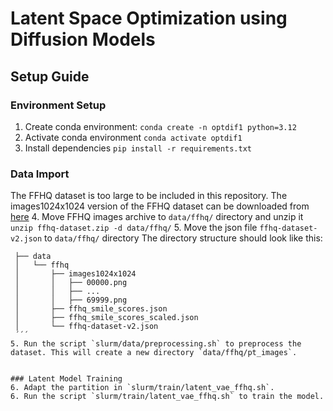 # Latent Space Optimization using Diffusion Models

## Setup Guide

### Environment Setup
1. Create conda environment:
    `conda create -n optdif1 python=3.12`
2. Activate conda environment
    `conda activate optdif1`
3. Install dependencies
    `pip install -r requirements.txt`


### Data Import
The FFHQ dataset is too large to be included in this repository. The images1024x1024 version of the FFHQ dataset can be downloaded from [here](https://drive.google.com/drive/folders/1ucUww4h_7dmn_Q0JJRSqSreV9hT2bZTs?usp=drive_link)
4. Move FFHQ images archive to `data/ffhq/` directory and unzip it
   `unzip ffhq-dataset.zip -d data/ffhq/`
5. Move the json file `ffhq-dataset-v2.json` to `data/ffhq/` directory
   The directory structure should look like this:
   ```
    ├── data
    │   └── ffhq
    │       ├── images1024x1024
    │       │   ├── 00000.png
    │       │   ├── ...
    │       │   ├── 69999.png
    │       ├── ffhq_smile_scores.json
    │       ├── ffhq_smile_scores_scaled.json
    │       └── ffhq-dataset-v2.json
    ´´´
5. Run the script `slurm/data/preprocessing.sh` to preprocess the dataset. This will create a new directory `data/ffhq/pt_images`.


### Latent Model Training
6. Adapt the partition in `slurm/train/latent_vae_ffhq.sh`.
6. Run the script `slurm/train/latent_vae_ffhq.sh` to train the model.